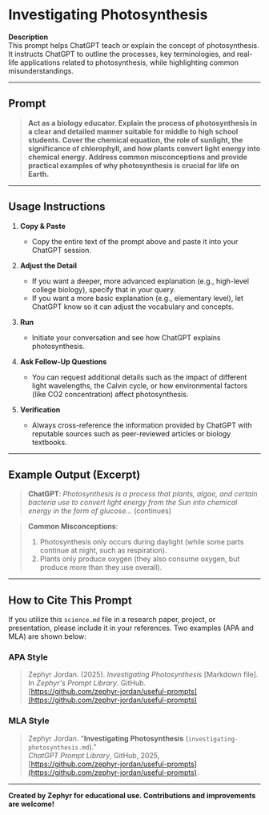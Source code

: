 # Investigating Photosynthesis

**Description**  
This prompt helps ChatGPT teach or explain the concept of photosynthesis. It instructs ChatGPT to outline the processes, key terminologies, and real-life applications related to photosynthesis, while highlighting common misunderstandings.

---

## Prompt

> **Act as a biology educator. Explain the process of photosynthesis in a clear and detailed manner suitable for middle to high school students. Cover the chemical equation, the role of sunlight, the significance of chlorophyll, and how plants convert light energy into chemical energy. Address common misconceptions and provide practical examples of why photosynthesis is crucial for life on Earth.**

---

## Usage Instructions

1. **Copy & Paste**  
   - Copy the entire text of the prompt above and paste it into your ChatGPT session.

2. **Adjust the Detail**  
   - If you want a deeper, more advanced explanation (e.g., high-level college biology), specify that in your query.  
   - If you want a more basic explanation (e.g., elementary level), let ChatGPT know so it can adjust the vocabulary and concepts.

3. **Run**  
   - Initiate your conversation and see how ChatGPT explains photosynthesis.

4. **Ask Follow-Up Questions**  
   - You can request additional details such as the impact of different light wavelengths, the Calvin cycle, or how environmental factors (like CO2 concentration) affect photosynthesis.  

5. **Verification**  
   - Always cross-reference the information provided by ChatGPT with reputable sources such as peer-reviewed articles or biology textbooks.

---

## Example Output (Excerpt)

> **ChatGPT**: *Photosynthesis is a process that plants, algae, and certain bacteria use to convert light energy from the Sun into chemical energy in the form of glucose...* (continues)

> **Common Misconceptions**:  
> 1. Photosynthesis only occurs during daylight (while some parts continue at night, such as respiration).  
> 2. Plants only produce oxygen (they also consume oxygen, but produce more than they use overall).

---

## How to Cite This Prompt

If you utilize this `science.md` file in a research paper, project, or presentation, please include it in your references. Two examples (APA and MLA) are shown below:

### APA Style

> Zephyr Jordan. (2025). *Investigating Photosynthesis* [Markdown file].  
> In *Zephyr's Prompt Library*. GitHub.  
> [https://github.com/zephyr-jordan/useful-prompts](https://github.com/zephyr-jordan/useful-prompts)

### MLA Style

> Zephyr Jordan. "**Investigating Photosynthesis** (`investigating-photosynthesis.md`)."  
> *ChatGPT Prompt Library*, GitHub, 2025,  
> [https://github.com/zephyr-jordan/useful-prompts](https://github.com/zephyr-jordan/useful-prompts).

---

**Created by Zephyr for educational use. Contributions and improvements are welcome!**
